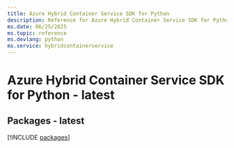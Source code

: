 ```yaml
---
title: Azure Hybrid Container Service SDK for Python
description: Reference for Azure Hybrid Container Service SDK for Python
ms.date: 06/25/2025
ms.topic: reference
ms.devlang: python
ms.service: hybridcontainerservice
---
```

# Azure Hybrid Container Service SDK for Python - latest
## Packages - latest
[!INCLUDE [packages](hybrid-container-service-index.md)]